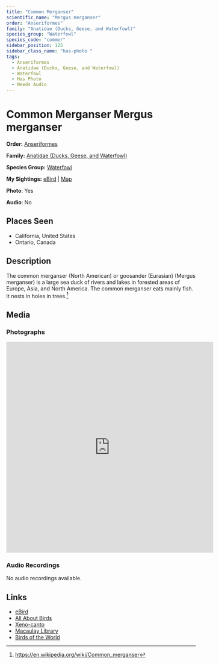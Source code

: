 ```yaml
---
title: "Common Merganser"
scientific_name: "Mergus merganser"
order: "Anseriformes"
family: "Anatidae (Ducks, Geese, and Waterfowl)"
species_group: "Waterfowl"
species_code: "commer"
sidebar_position: 125
sidebar_class_name: "has-photo "
tags: 
  - Anseriformes
  - Anatidae (Ducks, Geese, and Waterfowl)
  - Waterfowl
  - Has Photo
  - Needs Audio
---
```


# Common Merganser <span className='sci_name'>Mergus merganser</span>

**Order:** [Anseriformes](/tags/anseriformes)

**Family:** [Anatidae (Ducks, Geese, and Waterfowl)](/tags/anatidae-ducks-geese-and-waterfowl)

**Species Group:** [Waterfowl](/tags/waterfowl)

**My Sightings:** [eBird](https://ebird.org/lifelist?r=world&time=life&spp=commer) | [Map](/map?species_code=commer)

**Photo**: Yes 

**Audio**: No

## Places Seen

* California, United States
* Ontario, Canada

## Description
The common merganser (North American) or goosander (Eurasian) (Mergus merganser) is a large sea duck of rivers and lakes in forested areas of Europe, Asia, and North America. The common merganser eats mainly fish.  It nests in holes in trees.[^1]

[^1]: https://en.wikipedia.org/wiki/Common_merganser

## Media
### Photographs
<iframe src="https://macaulaylibrary.org/asset/627869238/embed" width="550" height="560" frameborder="0" allowfullscreen></iframe>

### Audio Recordings
No audio recordings available.

## Links
* [eBird](https://ebird.org/species/commer) 
* [All About Birds](https://www.allaboutbirds.org/guide/commer) 
* [Xeno-canto](https://www.xeno-canto.org/species/mergus-merganser) 
* [Macaulay Library](https://search.macaulaylibrary.org/catalog?taxonCode=commer&sort=rating_rank_desc)
* [Birds of the World](https://birdsoftheworld.org/bow/species/commer)
